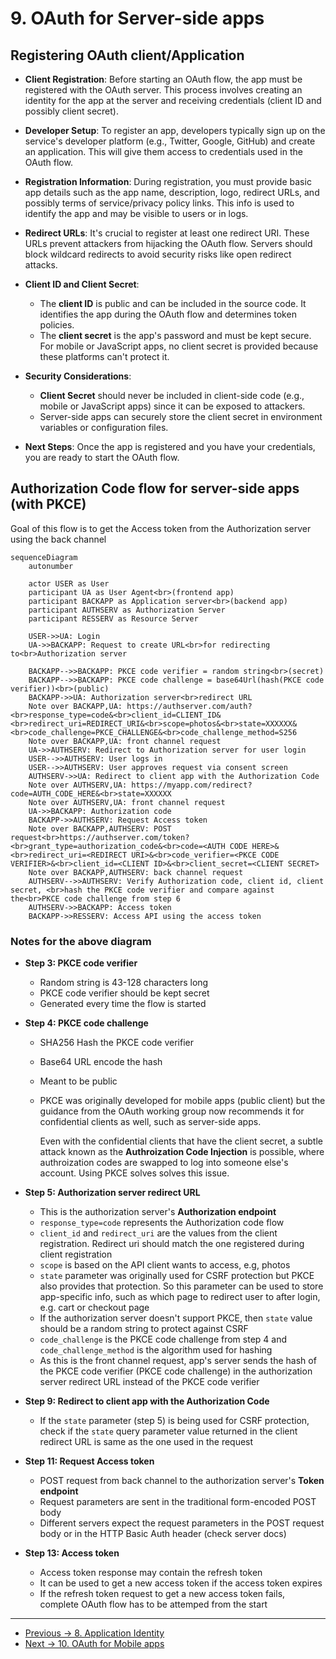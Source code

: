 # 9. OAuth for Server-side apps

## Registering OAuth client/Application

- **Client Registration**: Before starting an OAuth flow, the app must be registered with the OAuth server. This process involves creating an identity for the app at the server and receiving credentials (client ID and possibly client secret).

- **Developer Setup**: To register an app, developers typically sign up on the service's developer platform (e.g., Twitter, Google, GitHub) and create an application. This will give them access to credentials used in the OAuth flow.

- **Registration Information**: During registration, you must provide basic app details such as the app name, description, logo, redirect URLs, and possibly terms of service/privacy policy links. This info is used to identify the app and may be visible to users or in logs.

- **Redirect URLs**: It's crucial to register at least one redirect URI. These URLs prevent attackers from hijacking the OAuth flow. Servers should block wildcard redirects to avoid security risks like open redirect attacks.

- **Client ID and Client Secret**:

  - The **client ID** is public and can be included in the source code. It identifies the app during the OAuth flow and determines token policies.
  - The **client secret** is the app's password and must be kept secure. For mobile or JavaScript apps, no client secret is provided because these platforms can't protect it.

- **Security Considerations**:

  - **Client Secret** should never be included in client-side code (e.g., mobile or JavaScript apps) since it can be exposed to attackers.
  - Server-side apps can securely store the client secret in environment variables or configuration files.

- **Next Steps**: Once the app is registered and you have your credentials, you are ready to start the OAuth flow.

## Authorization Code flow for server-side apps (with PKCE)

Goal of this flow is to get the Access token from the Authorization server using the back channel

```mermaid
sequenceDiagram
    autonumber

    actor USER as User
    participant UA as User Agent<br>(frontend app)
    participant BACKAPP as Application server<br>(backend app)
    participant AUTHSERV as Authorization Server
    participant RESSERV as Resource Server

    USER->>UA: Login
    UA->>BACKAPP: Request to create URL<br>for redirecting to<br>Authorization server

    BACKAPP-->>BACKAPP: PKCE code verifier = random string<br>(secret)
    BACKAPP-->>BACKAPP: PKCE code challenge = base64Url(hash(PKCE code verifier))<br>(public)
    BACKAPP->>UA: Authorization server<br>redirect URL
    Note over BACKAPP,UA: https://authserver.com/auth?<br>response_type=code&<br>client_id=CLIENT_ID&<br>redirect_uri=REDIRECT_URI&<br>scope=photos&<br>state=XXXXXX&<br>code_challenge=PKCE_CHALLENGE&<br>code_challenge_method=S256
    Note over BACKAPP,UA: front channel request
    UA->>AUTHSERV: Redirect to Authorization server for user login
    USER-->>AUTHSERV: User logs in
    USER-->>AUTHSERV: User approves request via consent screen
    AUTHSERV->>UA: Redirect to client app with the Authorization Code
    Note over AUTHSERV,UA: https://myapp.com/redirect?code=AUTH_CODE_HERE&<br>state=XXXXXX
    Note over AUTHSERV,UA: front channel request
    UA->>BACKAPP: Authorization code
    BACKAPP->>AUTHSERV: Request Access token
    Note over BACKAPP,AUTHSERV: POST request<br>https://authserver.com/token?<br>grant_type=authorization_code&<br>code=<AUTH CODE HERE>&<br>redirect_uri=<REDIRECT URI>&<br>code_verifier=<PKCE CODE VERIFIER>&<br>client_id=<CLIENT ID>&<br>client_secret=<CLIENT SECRET>
    Note over BACKAPP,AUTHSERV: back channel request
    AUTHSERV-->>AUTHSERV: Verify Authorization code, client id, client secret, <br>hash the PKCE code verifier and compare against the<br>PKCE code challenge from step 6
    AUTHSERV->>BACKAPP: Access token
    BACKAPP->>RESSERV: Access API using the access token
```

### Notes for the above diagram

- **Step 3: PKCE code verifier**

  - Random string is 43-128 characters long
  - PKCE code verifier should be kept secret
  - Generated every time the flow is started

- **Step 4: PKCE code challenge**

  - SHA256 Hash the PKCE code verifier
  - Base64 URL encode the hash
  - Meant to be public
  - PKCE was originally developed for mobile apps (public client) but the guidance from the OAuth working group now recommends it for confidential clients as well, such as server-side apps.

    Even with the confidential clients that have the client secret, a subtle attack known as the **Authroization Code Injection** is possible, where authroization codes are swapped to log into someone else's account. Using PKCE solves solves this issue.

- **Step 5: Authorization server redirect URL**

  - This is the authorization server's **Authorization endpoint**
  - `response_type=code` represents the Authorization code flow
  - `client_id` and `redirect_uri` are the values from the client registration. Redirect uri should match the one registered during client registration
  - `scope` is based on the API client wants to access, e.g, photos
  - `state` parameter was originally used for CSRF protection but PKCE also provides that protection. So this parameter can be used to store app-specific info, such as which page to redirect user to after login, e.g. cart or checkout page
  - If the authorization server doesn't support PKCE, then `state` value should be a random string to protect against CSRF
  - `code_challenge` is the PKCE code challenge from step 4 and `code_challenge_method` is the algorithm used for hashing
  - As this is the front channel request, app's server sends the hash of the PKCE code verifier (PKCE code challenge) in the authorization server redirect URL instead of the PKCE code verifier

- **Step 9: Redirect to client app with the Authorization Code**

  - If the `state` parameter (step 5) is being used for CSRF protection, check if the `state` query parameter value returned in the client redirect URL is same as the one used in the request

- **Step 11: Request Access token**

  - POST request from back channel to the authorization server's **Token endpoint**
  - Request parameters are sent in the traditional form-encoded POST body
  - Different servers expect the request parameters in the POST request body or in the HTTP Basic Auth header (check server docs)

- **Step 13: Access token**
  - Access token response may contain the refresh token
  - It can be used to get a new access token if the access token expires
  - If the refresh token request to get a new access token fails, complete OAuth flow has to be attemped from the start

<hr>

- [Previous -> 8. Application Identity](8.%20Application%20Identity.md)
- [Next -> 10. OAuth for Mobile apps](10.%20OAuth%20for%20Mobile%20apps.md)
